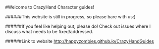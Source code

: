 #Welcome to CrazyHand Character guides! 

######This website is still in progress, so please bare with us:)

######If you feel like helping out, please do! Check out issues where I discuss what needs to be fixed/addressed. 

######Link to website http://happyzombies.github.io/CrazyHandGuides